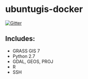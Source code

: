 ubuntugis-docker
================

[![Gitter](https://badges.gitter.im/Join%20Chat.svg)](https://gitter.im/javimarlop/ubuntugis-docker?utm_source=badge&utm_medium=badge&utm_campaign=pr-badge&utm_content=badge)

## Includes:

* GRASS GIS 7
* Python 2.7
* GDAL, GEOS, PROJ
* R
* SSH
